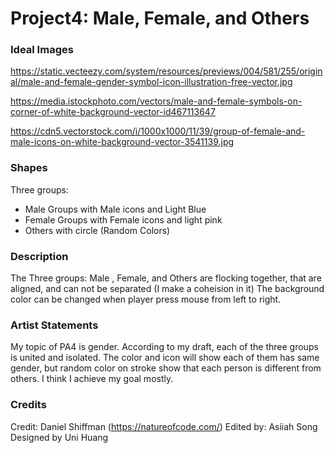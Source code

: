 # Project4: Male, Female, and Others

### Ideal Images

https://static.vecteezy.com/system/resources/previews/004/581/255/original/male-and-female-gender-symbol-icon-illustration-free-vector.jpg

https://media.istockphoto.com/vectors/male-and-female-symbols-on-corner-of-white-background-vector-id467113647

https://cdn5.vectorstock.com/i/1000x1000/11/39/group-of-female-and-male-icons-on-white-background-vector-3541139.jpg

### Shapes
Three groups:
- Male Groups with Male icons and Light Blue
- Female Groups with Female icons and light pink
- Others with circle (Random Colors)

### Description
The Three groups: Male , Female, and Others are flocking together, that are aligned, and can not be separated (I make a coheision in it)
The background color can be changed when player press mouse from left to right.

### Artist Statements
My topic of PA4 is gender. According to my draft, each of the three groups is united and isolated. The color and icon will show each of them has same gender, but random color on stroke show that each person is different from others.
I think I achieve my goal mostly.

### Credits
Credit: Daniel Shiffman (https://natureofcode.com/)
Edited by: Asiiah Song
Designed by Uni Huang

